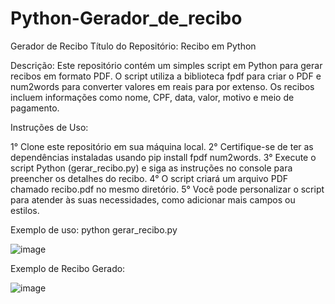 # Python-Gerador_de_recibo
Gerador de Recibo
Título do Repositório: Recibo em Python

Descrição:
Este repositório contém um simples script em Python para gerar recibos em formato PDF. O script utiliza a biblioteca fpdf para criar o PDF e num2words para converter valores em reais para por extenso. Os recibos incluem informações como nome, CPF, data, valor, motivo e meio de pagamento.

Instruções de Uso:

1° Clone este repositório em sua máquina local.
2° Certifique-se de ter as dependências instaladas usando pip install fpdf num2words.
3° Execute o script Python (gerar_recibo.py) e siga as instruções no console para preencher os detalhes do recibo.
4° O script criará um arquivo PDF chamado recibo.pdf no mesmo diretório.
5° Você pode personalizar o script para atender às suas necessidades, como adicionar mais campos ou estilos.

Exemplo de uso: python gerar_recibo.py

![image](https://github.com/leonesslv/Python-Gerador_de_recibo/assets/50273318/0a4f9dd2-de56-46f5-8abf-865e0c885ba2)

Exemplo de Recibo Gerado:

![image](https://github.com/leonesslv/Python-Gerador_de_recibo/assets/50273318/aa417b82-8500-4d5c-805f-d8630f300785)




